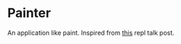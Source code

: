 # Painter

An application like paint. Inspired from [this](https://replit.com/talk/share/Pixel-Art-Creator/43722) repl talk post.
